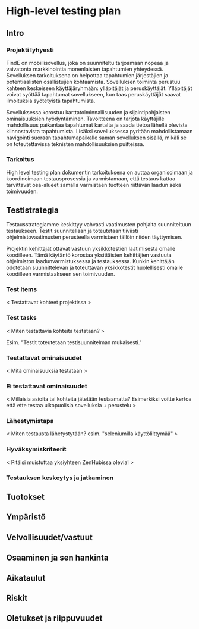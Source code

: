 # High-level testing plan
## Intro
### Projekti lyhyesti
FindE on mobiilisovellus, joka on suunniteltu tarjoamaan nopeaa ja vaivatonta markkinointia monenlaisten tapahtumien yhteydessä. Sovelluksen tarkoituksena on helpottaa tapahtumien järjestäjien ja potentiaalisten osallistujien kohtaamista. Sovelluksen toiminta perustuu kahteen keskeiseen käyttäjäryhmään: ylläpitäjät ja peruskäyttäjät. Ylläpitäjät voivat syöttää tapahtumat sovellukseen, kun taas peruskäyttäjät saavat ilmoituksia syötetyistä tapahtumista.

Sovelluksessa korostuu karttatoiminnallisuuden ja sijaintipohjaisten ominaisuuksien hyödyntäminen. Tavoitteena on tarjota käyttäjille mahdollisuus paikantaa tapahtumat kartalta ja saada tietoa lähellä olevista kiinnostavista tapahtumista. Lisäksi sovelluksessa pyritään mahdollistamaan navigointi suoraan tapahtumapaikalle saman sovelluksen sisällä, mikäli se on toteutettavissa teknisten mahdollisuuksien puitteissa.
### Tarkoitus
High level testing plan dokumentin tarkoituksena on auttaa organisoimaan ja koordinoimaan testausprosessia ja varmistamaan, että testaus kattaa tarvittavat osa-alueet samalla varmistaen tuotteen riittävän laadun sekä toimivuuden.

## Testistrategia
Testausstrategiamme keskittyy vahvasti vaatimusten pohjalta suunniteltuun testaukseen. Testit suunnitellaan ja toteutetaan tiiviisti ohjelmistovaatimusten perusteella varmistaen tällöin niiden täyttymisen. 

Projektin kehittäjät ottavat vastuun yksikkötestien laatimisesta omalle koodilleen. Tämä käytäntö korostaa yksittäisten kehittäjien vastuuta ohjelmiston laadunvarmistuksessa ja testauksessa. Kunkin kehittäjän odotetaan suunnittelevan ja toteuttavan yksikkötestit huolellisesti omalle koodilleen varmistaakseen sen toimivuuden.

### Test items

< Testattavat kohteet projektissa >
### Test tasks

< Miten testattavia kohteita testataan? >

Esim. "Testit toteutetaan testisuunnitelman mukaisesti."
### Testattavat ominaisuudet

< Mitä ominaisuuksia testataan >
### Ei testattavat ominaisuudet

< Millaisia asioita tai kohteita jätetään testaamatta? Esimerkiksi voitte kertoa että ette testaa ulkopuolisia sovelluksia + perustelu >
### Lähestymistapa
< Miten testausta lähetystytään? esim. "seleniumilla käyttöliittymää" >

### Hyväksymiskriteerit
< Pitäisi muistuttaa yksiyhteen ZenHubissa olevia! >

### Testauksen keskeytys ja jatkaminen


## Tuotokset


## Ympäristö


## Velvollisuudet/vastuut


## Osaaminen ja sen hankinta


## Aikataulut


## Riskit


## Oletukset ja riippuvuudet

